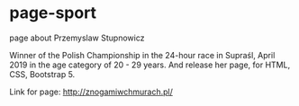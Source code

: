 # page-sport
page about Przemyslaw Stupnowicz

Winner of the Polish Championship in the 24-hour race in Supraśl, April 2019 in the age category of 20 - 29 years.
And release her page, for HTML, CSS, Bootstrap 5.

Link for page: http://znogamiwchmurach.pl/

